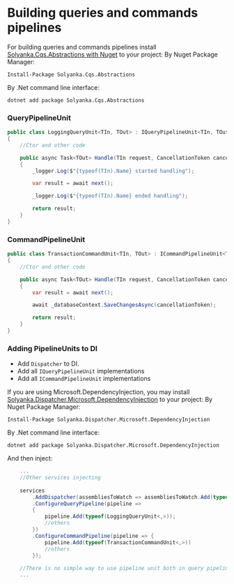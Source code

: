 Building queries and commands pipelines
===

For building queries and commands pipelines install [Solyanka.Cqs.Abstractions with Nuget](https://www.nuget.org/packages/Solyanka.Cqs.Abstractions) to your project:
By Nuget Package Manager:

    Install-Package Solyanka.Cqs.Abstractions

By .Net command line interface:

    dotnet add package Solyanka.Cqs.Abstractions


### QueryPipelineUnit

```csharp
public class LoggingQueryUnit<TIn, TOut> : IQueryPipelineUnit<TIn, TOut> where TIn : IQuery<TOut>
{
    //Ctor and other code

    public async Task<TOut> Handle(TIn request, CancellationToken cancellationToken, RequestHandlerDelegate<TOut> next)
    {
        _logger.Log($"{typeof(TIn).Name} started handling");

        var result = await next();

        _logger.Log($"{typeof(TIn).Name} ended handling");

        return result;
    }
}
```

### CommandPipelineUnit

```csharp
public class TransactionCommandUnit<TIn, TOut> : ICommandPipelineUnit<TIn, TOut> where TIn : ICommand<TOut>
{
    //Ctor and other code

    public async Task<TOut> Handle(TIn request, CancellationToken cancellationToken, RequestHandlerDelegate<TOut> next)
    {
        var result = await next();

        await _databaseContext.SaveChangesAsync(cancellationToken);

        return result;
    }
}
```

### Adding PipelineUnits to DI

* Add `Dispatcher` to DI.
* Add all `IQueryPipelineUnit` implementations
* Add all `ICommandPipelineUnit` implementations

If you are using Microsoft.DependencyInjection, you may install [Solyanka.Dispatcher.Microsoft.DependencyInjection](https://www.nuget.org/packages/Solyanka.Dispatcher.Microsoft.DependencyInjection) to your project:
By Nuget Package Manager:

    Install-Package Solyanka.Dispatcher.Microsoft.DependencyInjection

By .Net command line interface:

    dotnet add package Solyanka.Dispatcher.Microsoft.DependencyInjection
    

And then inject:
```csharp
    ...
    //Other services injecting
    
    services
        .AddDispatcher(assembliesToWatch => assembliesToWatch.Add(typeof(GetUserQuery).Assembly))
        .ConfigureQueryPipeline(pipeline => 
        {
            pipeline.Add(typeof(LoggingQueryUnit<,>));
            //others
        })
        .ConfigureCommandPipeline(pipeline => {
            pipeline.Add(typeof(TransactionCommandUnit<,>))
            //others
        });
    
    //There is no simple way to use pipeline unit both in query pipeline and command pipeline
    ...
```